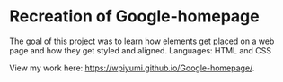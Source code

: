 # Recreation of Google-homepage

The goal of this project was to learn how elements get placed on a web page and how they get styled and aligned.
Languages: HTML and CSS

View my work here: https://wpiyumi.github.io/Google-homepage/.

